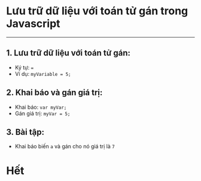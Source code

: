 # Lưu trữ dữ liệu với toán tử gán trong Javascript

---

## 1. Lưu trữ dữ liệu với toán tử gán:

- Ký tự: `=`
- Ví dụ: `myVariable = 5;`

## 2. Khai báo và gán giá trị:

- Khai báo: `var myVar;`
- Gán giá trị: `myVar = 5;`

## 3. Bài tập:

- Khai báo biến `a` và gán cho nó giá trị là `7`

# Hết
